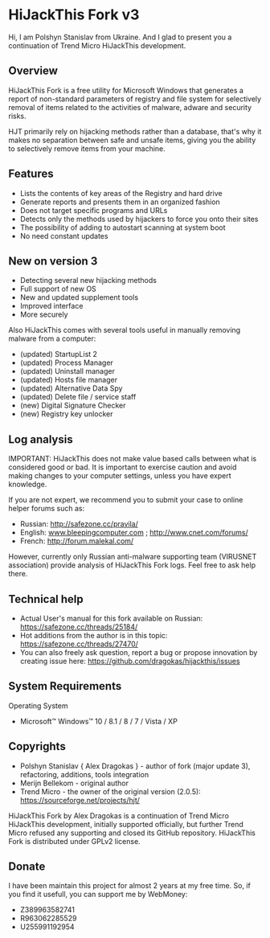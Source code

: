﻿
# HiJackThis Fork v3

Hi, I am Polshyn Stanislav from Ukraine. And I glad to present you a continuation of Trend Micro HiJackThis development.

## Overview

HiJackThis Fork is a free utility for Microsoft Windows that generates a report of non-standard parameters of registry and file system for selectively removal of items related to the activities of malware, adware and security risks.

HJT primarily rely on hijacking methods rather than a database, that's why it makes no separation between safe and unsafe items, giving you the ability to selectively remove items from your machine.

## Features

 * Lists the contents of key areas of the Registry and hard drive
 * Generate reports and presents them in an organized fashion
 * Does not target specific programs and URLs
 * Detects only the methods used by hijackers to force you onto their sites
 * The possibility of adding to autostart scanning at system boot
 * No need constant updates

## New on version 3

 * Detecting several new hijacking methods
 * Full support of new OS
 * New and updated supplement tools
 * Improved interface
 * More securely

Also HiJackThis comes with several tools useful in manually removing malware from a computer:
 * (updated) StartupList 2 
 * (updated) Process Manager
 * (updated) Uninstall manager
 * (updated) Hosts file manager
 * (updated) Alternative Data Spy
 * (updated) Delete file / service staff
 * (new) Digital Signature Checker
 * (new) Registry key unlocker

## Log analysis

IMPORTANT: HiJackThis does not make value based calls between what is considered good or bad.
It is important to exercise caution and avoid making changes to your computer settings, unless you have expert knowledge.

If you are not expert, we recommend you to submit your case to online helper forums such as:
- Russian: http://safezone.cc/pravila/
- English: www.bleepingcomputer.com ; http://www.cnet.com/forums/
- French: http://forum.malekal.com/

However, currently only Russian anti-malware supporting team (VIRUSNET association) provide analysis of HiJackThis Fork logs. Feel free to ask help there.

## Technical help

 * Actual User's manual for this fork available on Russian: https://safezone.cc/threads/25184/
 * Hot additions from the author is in this topic: https://safezone.cc/threads/27470/
 * You can also freely ask question, report a bug or propose innovation by creating issue here: https://github.com/dragokas/hijackthis/issues

## System Requirements

Operating System
  * Microsoft™ Windows™ 10 / 8.1 / 8 / 7 / Vista / XP

## Copyrights

 * Polshyn Stanislav { Alex Dragokas } - author of fork (major update 3), refactoring, additions, tools integration
 * Merijn Bellekom - original author
 * Trend Micro - the owner of the original version (2.0.5): https://sourceforge.net/projects/hjt/

HiJackThis Fork by Alex Dragokas is a continuation of Trend Micro HiJackThis development, initially supported officially, but further Trend Micro refused any supporting and closed its GitHub repository.
HiJackThis Fork is distributed under GPLv2 license.

## Donate

I have been maintain this project for almost 2 years at my free time.
So, if you find it usefull, you can support me by WebMoney:
 * Z389963582741
 * R963062285529
 * U255991192954